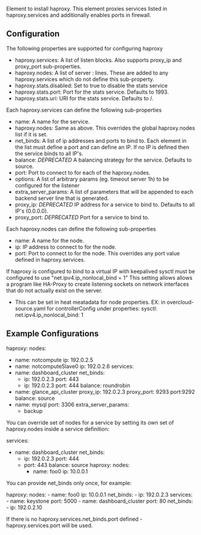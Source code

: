 Element to install haproxy. This element proxies services listed in
haproxy.services and additionally enables ports in firewall.

Configuration
-------------

The following properties are supported for configuring haproxy

* haproxy.services: A list of listen <name> blocks. Also supports proxy_ip and
  proxy_port sub-properties.
* haproxy.nodes: A list of server <name> <ip>:<port> lines. These are added to
  any haproxy.services which do not define this sub-property.
* haproxy.stats.disabled: Set to true to disable the stats service
* haproxy.stats.port: Port for the stats service. Defaults to 1993.
* haproxy.stats.uri: URI for the stats service. Defaults to /.

Each haproxy.services can define the following sub-properties

* name: A name for the service.
* haproxy.nodes: Same as above. This overrides the global haproxy.nodes list if
  it is set.
* net_binds: A list of ip addresses and ports to bind to. Each element in the
  list must define a port and can define an IP. If no IP is defined then the
  service binds to all IP's.
* balance: *DEPRECATED* A balancing strategy for the service. Defaults to source.
* port: Port to connect to for each of the haproxy.nodes.
* options: A list of arbitrary params (eg. timeout server 1h) to be configured
  for the listener
* extra_server_params: A list of parameters that will be appended to each
  backend server line that is generated.
* proxy_ip: *DEPRECATED* IP address for a service to bind to. Defaults to all
  IP's (0.0.0.0).
* proxy_port: *DEPRECATED* Port for a service to bind to.

Each haproxy.nodes can define the following sub-properties

* name: A name for the node.
* ip: IP address to connect to for the node.
* port: Port to connect to for the node. This overrides any port value defined
  in haproxy.services.

If haproxy is configured to bind to a virtual IP with keepalived
sysctl must be configured to use "net.ipv4.ip_nonlocal_bind = 1"
This setting allows allows a program like HA-Proxy to create listening sockets
on network interfaces that do not actually exist on the server.
* This can be set in heat meatadata for node properties.
EX: in overcloud-source.yaml for controllerConfig under properties:
        sysctl:
          net.ipv4.ip_nonlocal_bind: 1


Example Configurations
----------------------

haproxy:
  nodes:
  - name: notcompute
    ip: 192.0.2.5
  - name: notcomputeSlave0
    ip: 192.0.2.6
  services:
  - name: dashboard_cluster
    net_binds:
    - ip: 192.0.2.3
      port: 443
    - ip: 192.0.2.3
      port: 444
    balance: roundrobin
  - name: glance_api_cluster
    proxy_ip: 192.0.2.3
    proxy_port: 9293
    port:9292
    balance: source
  - name: mysql
    port: 3306
    extra_server_params:
    - backup

You can override set of nodes for a service by setting its own set of
haproxy.nodes inside a service definition:

  services:
  - name: dashboard_cluster
    net_binds:
    - ip: 192.0.2.3
      port: 444
    - port: 443
    balance: source
    haproxy:
      nodes:
      - name: foo0
        ip: 10.0.0.1

You can provide net_binds only once, for example:

  haproxy:
    nodes:
      - name: foo0
        ip: 10.0.0.1
    net_binds:
      - ip: 192.0.2.3
    services:
      - name: keystone
        port: 5000
      - name: dashboard_cluster
        port: 80
        net_binds:
        - ip: 192.0.2.10

If there is no haproxy.services.net_binds.port defined - haproxy.services.port
will be used.
